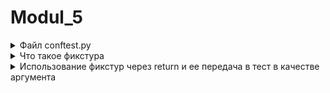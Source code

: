 # Modul_5

<details>
  <summary>Файл conftest.py</summary>
  
## Файл conftest.py:

Это специальный pytest файл, в который он заглядывает еще перед тем, как запустить тесты. Поэтому, в основном, он используется для создания фикстур внутри нашего проекта. Данный файл обычно находится в корне проекта.

Возьмем, к примеру, базовую структуру PageObject:
  
  ```

project_directory
  |-----pages
        |-----example_page.py
  |-----tests
        |-----test_example.py
  |-----conftest.py
		

```
</details>
<details>
  <summary>Что такое фикстура</summary>
  
## Что такое фикстура:
`- Фикстура - это объект, который можно рассматривать, как набор условий, необходимых тесту для выполнения.`
  Например, зачастую фикстуры создаются, чтобы генерировать какие-то данные еще до теста и возвращать их для использования в тесте или перед тестом.
`  Вот несколько примеров:  `
- Создавать подключение к базе данных перед тестом и отключаться от нее после завершения теста
- Инициализировать драйвер-браузера и закрывать сессию после завершения теста
- Авторизовываться перед запуском теста и не тратить время на логин
- Создавать новый аккаунт перед тестом, использовать его в тесте и по завершению теста удалять его т.д

В целом, фикстуры ну прям очень напоминают декораторы, так как условно они оборачивают ваш тест и делают что-то до и иногда после выполнения теста.
  
  </details>
  <details>
  <summary>Использование фикстур через return и ее передача в тест в качестве аргумента</summary>
  
## Использование фикстур через return и ее передача в тест в качестве аргумента:
Начнем с простого примера:
	
 ```

import sqlite3
import pytest


def connect_database():

    # Установка соединения с базой данных
    connection = sqlite3.connect('test.db')

    print("Соединение с БД установлено")

    # Возвращение соединения с БД
    return connection		

 ```
	
`Скачать test.db`
	https://www.dropbox.com/s/wyvuvyh6dd4scd2/test.db?dl=1
	
	
`Важно: в строчке connect('test.db') нужно указать абсолютный путь к test.db
Например мой: sqlite3.connect("/Users/manikosto/AquaProjects/PytestIntensive/lesson5/test.db")`
	
	Как вы можете видеть, у нас есть максимально простая функция, она возвращает подключение к базе данных.
Но что, если мы хотим использовать ее, как обертку для теста, т.е подключаться к базе данных еще перед тестом, а уже в тесте использовать эти данные?

В голову приходит идея импортировать эту функцию и вызывать ее в каждом тесте или сложнее, сделать из этой функции декоратор, например, некую обертку для тестов (подобный подход, как раз то, что нам нужно).

В этом нам поможет фикстурирование, т.е превращение нашей функции в фикстуру.

Для того, чтобы функцию зарегистрировать, как фикстуру, в pytest есть специальный маркер (декоратор) @pytest.fixture, его нужно прописать над нужной функцией.

Все общие фикстуры мы пишем в файле conftest.py, они будут видны всем тестовым классам по умолчанию.
	

